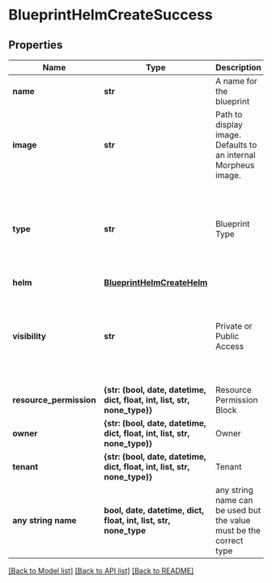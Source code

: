 # BlueprintHelmCreateSuccess


## Properties
Name | Type | Description | Notes
------------ | ------------- | ------------- | -------------
**name** | **str** | A name for the blueprint | [optional] 
**image** | **str** | Path to display image. Defaults to an internal Morpheus image. | [optional] 
**type** | **str** | Blueprint Type | [optional]  if omitted the server will use the default value of "helm"
**helm** | [**BlueprintHelmCreateHelm**](BlueprintHelmCreateHelm.md) |  | [optional] 
**visibility** | **str** | Private or Public Access | [optional]  if omitted the server will use the default value of "private"
**resource_permission** | **{str: (bool, date, datetime, dict, float, int, list, str, none_type)}** | Resource Permission Block | [optional] 
**owner** | **{str: (bool, date, datetime, dict, float, int, list, str, none_type)}** | Owner | [optional] 
**tenant** | **{str: (bool, date, datetime, dict, float, int, list, str, none_type)}** | Tenant | [optional] 
**any string name** | **bool, date, datetime, dict, float, int, list, str, none_type** | any string name can be used but the value must be the correct type | [optional]

[[Back to Model list]](../README.md#documentation-for-models) [[Back to API list]](../README.md#documentation-for-api-endpoints) [[Back to README]](../README.md)


